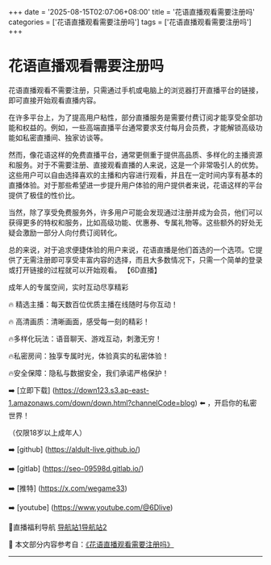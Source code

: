 +++
date = '2025-08-15T02:07:06+08:00'
title = '花语直播观看需要注册吗'
categories = ['花语直播观看需要注册吗']
tags = ['花语直播观看需要注册吗']
+++

# 花语直播观看需要注册吗

花语直播观看不需要注册，只需通过手机或电脑上的浏览器打开直播平台的链接，即可直接开始观看直播内容。

在许多平台上，为了提高用户粘性，部分直播服务是需要付费订阅才能享受全部功能和权益的。例如，一些高端直播平台通常要求支付每月会员费，才能解锁高级功能如私密直播间、独家访谈等。

然而，像花语这样的免费直播平台，通常更侧重于提供高品质、多样化的主播资源和服务。对于不需要注册、直接观看直播的人来说，这是一个非常吸引人的优势。这些用户可以自由选择喜欢的主播和内容进行观看，并且在一定时间内享有基本的直播体验。对于那些希望进一步提升用户体验的用户提供者来说，花语这样的平台提供了极佳的性价比。

当然，除了享受免费服务外，许多用户可能会发现通过注册并成为会员，他们可以获得更多的特权和服务，比如高级功能、优惠券、专属礼物等。这些额外的好处无疑会激励一部分人向付费订阅转化。

总的来说，对于追求便捷体验的用户来说，花语直播是他们首选的一个选项。它提供了无需注册即可享受丰富内容的选择，而且大多数情况下，只需一个简单的登录或打开链接的过程就可以开始观看。
【6D直播】

 成年人的专属空间，实时互动尽享精彩

🔥 精选主播：每天数百位优质主播在线随时与你互动！

🔥 高清画质：清晰画面，感受每一刻的精彩！

🔥多样化玩法：语音聊天、游戏互动，刺激无穷！

🔥私密房间：独享专属时光，体验真实的私密体验！

🔥安全保障：隐私与数据安全，我们承诺严格保护！

➡️ [立即下载] (https://down123.s3.ap-east-1.amazonaws.com/down/down.html?channelCode=blog) ⬅️ ，开启你的私密世界！

 （仅限18岁以上成年人）

➡️ [github] (https://aldult-live.github.io/)

➡️ [gitlab] (https://seo-09598d.gitlab.io/)

➡️ [推特] (https://x.com/wegame33)

➡️ [youtube] (https://www.youtube.com/@6Dlive)

🔞直播福利导航   [导航站1](https://webstack-86085a.gitlab.io/)[导航站2](https://onlygit123-2.github.io/)

📘 本文部分内容参考自：[《花语直播观看需要注册吗》](https://webstack-hugo-2.pages.dev/)

---
